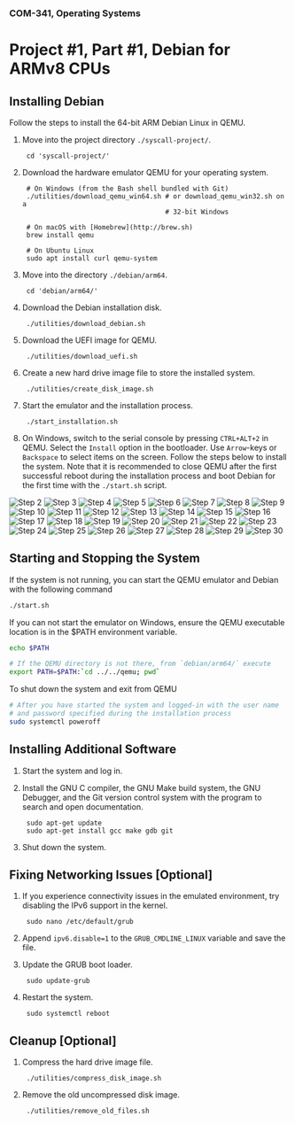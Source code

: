 ### COM-341, Operating Systems
# Project #1, Part #1, Debian for ARMv8 CPUs

## Installing Debian

Follow the steps to install the 64-bit ARM Debian Linux in QEMU.

1. Move into the project directory `./syscall-project/`.

        cd 'syscall-project/'

2. Download the hardware emulator QEMU for your operating system.

        # On Windows (from the Bash shell bundled with Git)
        ./utilities/download_qemu_win64.sh # or download_qemu_win32.sh on a
                                           # 32-bit Windows

        # On macOS with [Homebrew](http://brew.sh)
        brew install qemu

        # On Ubuntu Linux
        sudo apt install curl qemu-system

3. Move into the directory `./debian/arm64`.

        cd 'debian/arm64/'

4. Download the Debian installation disk.

        ./utilities/download_debian.sh

5. Download the UEFI image for QEMU.

        ./utilities/download_uefi.sh

6. Create a new hard drive image file to store the installed system.

        ./utilities/create_disk_image.sh

7. Start the emulator and the installation process.

        ./start_installation.sh

8. On Windows, switch to the serial console by pressing `CTRL+ALT+2` in QEMU.
   Select the `Install` option in the bootloader.  Use `Arrow`-keys or
   `Backspace` to select items on the screen.  Follow the steps below to install
   the system. Note that it is recommended to close QEMU after the first
   successful reboot during the installation process and boot Debian for the
   first time with the `./start.sh` script.

![Step 2](https://i.imgur.com/af2IHTm.png)
![Step 3](https://i.imgur.com/9AQLpZJ.png)
![Step 4](https://i.imgur.com/k0I1h3D.png)
![Step 5](https://i.imgur.com/RsMvtdk.png)
![Step 6](https://i.imgur.com/KCB1Vic.png)
![Step 7](https://i.imgur.com/cW1uqmo.png)
![Step 8](https://i.imgur.com/GzUNVfg.png)
![Step 9](https://i.imgur.com/47iyANd.png)
![Step 10](https://i.imgur.com/N8EE3D6.png)
![Step 11](https://i.imgur.com/ZDuLnoP.png)
![Step 12](https://i.imgur.com/e1Nv4NT.png)
![Step 13](https://i.imgur.com/HBgpJfI.png)
![Step 14](https://i.imgur.com/oADd9l9.png)
![Step 15](https://i.imgur.com/lbRqBqc.png)
![Step 16](https://i.imgur.com/egAlQsF.png)
![Step 17](https://i.imgur.com/ySBKlfj.png)
![Step 18](https://i.imgur.com/e2c1q7V.png)
![Step 19](https://i.imgur.com/Fcwz3jT.png)
![Step 20](https://i.imgur.com/3qPMKnL.png)
![Step 21](https://i.imgur.com/PZfHKxX.png)
![Step 22](https://i.imgur.com/X3aLYVu.png)
![Step 23](https://i.imgur.com/S4N8m7y.png)
![Step 24](https://i.imgur.com/G1jYhym.png)
![Step 25](https://i.imgur.com/lMWbdOi.png)
![Step 26](https://i.imgur.com/go0TyqM.png)
![Step 27](https://i.imgur.com/1GEmLHk.png)
![Step 28](https://i.imgur.com/HWln12R.png)
![Step 29](https://i.imgur.com/20pPYuM.png)
![Step 30](https://i.imgur.com/ga4plYb.png)

## Starting and Stopping the System

If the system is not running, you can start the QEMU emulator and Debian with
the following command

```bash
./start.sh
```

If you can not start the emulator on Windows, ensure the QEMU executable
location is in the $PATH environment variable.

```bash
echo $PATH

# If the QEMU directory is not there, from `debian/arm64/` execute
export PATH=$PATH:`cd ../../qemu; pwd`
```

To shut down the system and exit from QEMU

```bash
# After you have started the system and logged-in with the user name
# and password specified during the installation process
sudo systemctl poweroff
```

## Installing Additional Software

1. Start the system and log in.

2. Install the GNU C compiler, the GNU Make build system, the GNU Debugger, and
   the Git version control system with the program to search and open
   documentation.

        sudo apt-get update
        sudo apt-get install gcc make gdb git

3. Shut down the system.

## Fixing Networking Issues [Optional]

1. If you experience connectivity issues in the emulated environment, try
   disabling the IPv6 support in the kernel.

        sudo nano /etc/default/grub

2. Append `ipv6.disable=1` to the `GRUB_CMDLINE_LINUX` variable and save the
   file.

3. Update the GRUB boot loader.

        sudo update-grub

4. Restart the system.

        sudo systemctl reboot

## Cleanup [Optional]

1. Compress the hard drive image file.

        ./utilities/compress_disk_image.sh

2. Remove the old uncompressed disk image.

        ./utilities/remove_old_files.sh
